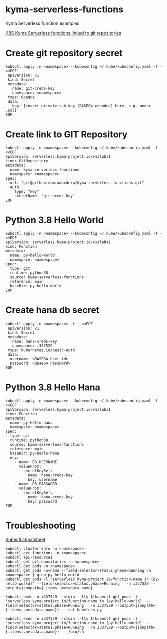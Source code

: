 # kyma-serverless-functions
Kyma Serverless function examples

[K8S Kyma Serverless functions linked to git repositories](https://kyma-project.io/docs/components/serverless#tutorials-create-a-function-from-git-repository-sources)


# Create git repository secret  
```
kubectl apply -n <namespace> --kubeconfig ~/.kube/kubeconfig.yaml -f - <<EOF
 apiVersion: v1
 kind: Secret
 metadata:
   name: git-creds-key
   namespace: <namespace>
 type: Opaque
 data:
   key: [insert private ssh key (BASE64 encoded) here, e.g. under .ssl]
EOF
```
  
# Create link to GIT Repository  
```
kubectl apply -n <namespace> --kubeconfig ~/.kube/kubeconfig.yaml -f - <<EOF
apiVersion: serverless.kyma-project.io/v1alpha1
kind: GitRepository
metadata:
  name: kyma-serverless-functions
  namespace: <namespace>
spec:
  url: "git@github.com:amacdexp/kyma-serverless-functions.git"
  auth:
    type: "key"
    secretName: "git-creds-key"
EOF
``` 

  
# Python 3.8 Hello World 
```
kubectl apply -n <namespace> --kubeconfig ~/.kube/kubeconfig.yaml -f - <<EOF  
apiVersion: serverless.kyma-project.io/v1alpha1
kind: Function
metadata:
  name: py-hello-world
  namespace: <namespace>
spec:
  type: git
  runtime: python38
  source: kyma-serverless-functions
  reference: main
  baseDir: py-hello-world
EOF
``` 


# Create hana db secret  
```
kubectl apply -n <namespace> -f - <<EOF
 apiVersion: v1
 kind: Secret
 metadata:
   name: hana-creds-key
   namespace: i337529
 type: kubernetes.io/basic-auth
 data:
  username: <BASE64 User id>
  password: <Base64 Password>
EOF
``` 



# Python 3.8 Hello Hana
```
kubectl apply -n <namespace> --kubeconfig ~/.kube/kubeconfig.yaml -f - <<EOF  
apiVersion: serverless.kyma-project.io/v1alpha1
kind: Function
metadata:
  name: py-hello-hana
  namespace: <namespace>
spec:
  type: git
  runtime: python38
  source: kyma-serverless-functions
  reference: main
  baseDir: py-hello-hana
  env:
    - name: DB_USERNAME
      valueFrom:
        secretKeyRef:
          name: hana-creds-key
          key: username
    - name: DB_PASSWORD
      valueFrom:
        secretKeyRef:
          name: hana-creds-key
          key: password
EOF
``` 


# Troubleshooting
[Kubectl cheatsheet](https://kubernetes.io/docs/reference/kubectl/cheatsheet/)
```
kubectl cluster-info -n <namespace>
kubectl get functions -n <namespace>
kubectl api-resources
kubectl get gitrepositories -n <namespace>
kubectl get pods -n <namespace>
kubectl get pods -o=name --field-selector=status.phase=Running -n <namespace> | grep py-hello-world
kubectl get pods -l 'serverless.kyma-project.io/function-name in (py-hello-world)' --field-selector=status.phase=Running   -n i337529 --output=jsonpath={.items..metadata.name}

kubectl exec -n i337529 --stdin --tty $(kubectl get pods -l 'serverless.kyma-project.io/function-name in (py-hello-world)' --field-selector=status.phase=Running   -n i337529 --output=jsonpath={.items..metadata.name}) -- cat kubeless.py

kubectl exec -n i337529 --stdin --tty $(kubectl get pods -l 'serverless.kyma-project.io/function-name in (py-hello-world)' --field-selector=status.phase=Running   -n i337529 --output=jsonpath={.items..metadata.name}) -- /bin/sh


```
